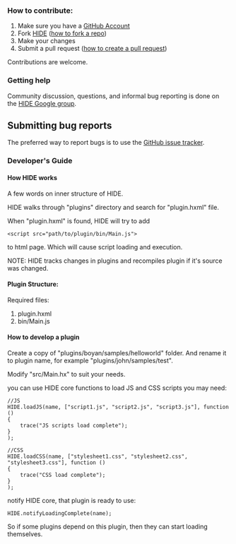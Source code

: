 ### How to contribute:

1. Make sure you have a [GitHub Account](https://github.com/signup/free)
2. Fork [HIDE](https://github.com/misterpah/hide)
  ([how to fork a repo](https://help.github.com/articles/fork-a-repo))
3. Make your changes
4. Submit a pull request
([how to create a pull request](https://help.github.com/articles/fork-a-repo))

Contributions are welcome.

### Getting help

Community discussion, questions, and informal bug reporting is done on the
[HIDE Google group](https://groups.google.com/group/haxeide).
	
## Submitting bug reports

The preferred way to report bugs is to use the
[GitHub issue tracker](https://github.com/misterpah/hide/issues).

### Developer's Guide

#### How HIDE works

A few words on inner structure of HIDE.

HIDE walks through "plugins" directory and search for "plugin.hxml" file.

When "plugin.hxml" is found, HIDE will try to add

```
<script src="path/to/plugin/bin/Main.js">
```

to html page. Which will cause script loading and execution.

NOTE: HIDE tracks changes in plugins and recompiles plugin if it's source was changed.

#### Plugin Structure:

Required files:
1. plugin.hxml
2. bin/Main.js

#### How to develop a plugin

Create a copy of "plugins/boyan/samples/helloworld" folder.
And rename it to plugin name, for example "plugins/john/samples/test".

Modify "src/Main.hx" to suit your needs.

you can use HIDE core functions to load JS and CSS scripts you may need:

```
//JS
HIDE.loadJS(name, ["script1.js", "script2.js", "script3.js"], function ()
{
	trace("JS scripts load complete");
}
);

//CSS
HIDE.loadCSS(name, ["stylesheet1.css", "stylesheet2.css", "stylesheet3.css"], function ()
{
	trace("CSS load complete");
}
);
```

notify HIDE core, that plugin is ready to use:

```
HIDE.notifyLoadingComplete(name);
```

So if some plugins depend on this plugin, then they can start loading themselves.
